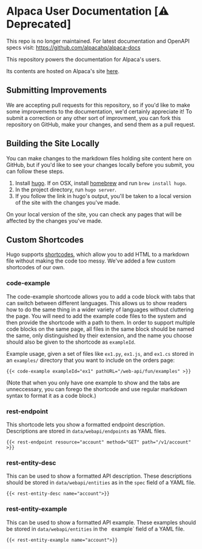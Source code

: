 # Alpaca User Documentation [:warning: Deprecated]

This repo is no longer maintained. For latest documentation and OpenAPI specs visit: https://github.com/alpacahq/alpaca-docs

This repository powers the documentation for Alpaca's users.

Its contents are hosted on Alpaca's site [here](https://docs.alpaca.markets).

## Submitting Improvements

We are accepting pull requests for this repository, so if you'd like to make some improvements to the documentation,
we'd certainly appreciate it! To submit a correction or any other sort of improvment, you can fork this repository
on GitHub, make your changes, and send them as a pull request.

## Building the Site Locally

You can make changes to the markdown files holding site content here on GitHub, but if you'd like to see your changes
locally before you submit, you can follow these steps.

1. Install [hugo](https://gohugo.io/). If on OSX, install [homebrew](https://brew.sh/) and run `brew install hugo`.
1. In the project directory, run `hugo server`.
1. If you follow the link in hugo's output, you'll be taken to a local version of the site with the changes you've made.

On your local version of the site, you can check any pages that will be affected by the changes you've made.

## Custom Shortcodes

Hugo supports [shortcodes](https://gohugo.io/content-management/shortcodes/), which allow you to add HTML to a markdown
file without making the code too messy. We've added a few custom shortcodes of our own.

### code-example
The code-example shortcode allows you to add a code block with tabs that can switch between different languages. This
allows us to show readers how to do the same thing in a wider variety of languages without cluttering the page. You will
need to add the example code files to the system and then provide the shortcode with a path to them. In order to support
multiple code blocks on the same page, all files in the same block should be named the same, only distinguished by their
extension, and the name you choose should also be given to the shortcode as `exampleId`.

Example usage, given a set of files like `ex1.py`, `ex1.js`, and `ex1.cs` stored in an `examples/` directory that you
want to include on the orders page:
```
{{< code-example exampleId="ex1" pathURL="/web-api/fun/examples" >}}
```

(Note that when you only have one example to show and the tabs are unneccessary, you can forego the shortcode and use
regular markdown syntax to format it as a code block.)

### rest-endpoint
This shortcode lets you show a formatted endpoint description. Descriptions are stored in `data/webapi/endpoints` as
YAML files.

```
{{< rest-endpoint resource="account" method="GET" path="/v1/account" >}}
```

### rest-entity-desc
This can be used to show a formatted API description. These descriptions should be stored in `data/webapi/entities` as
in the `spec` field of a YAML file.

```
{{< rest-entity-desc name="account">}}
```

### rest-entity-example
This can be used to show a formatted API example. These examples should be stored in `data/webapi/entities` in the `
`example` field of a YAML file.

```
{{< rest-entity-example name="account">}}
```